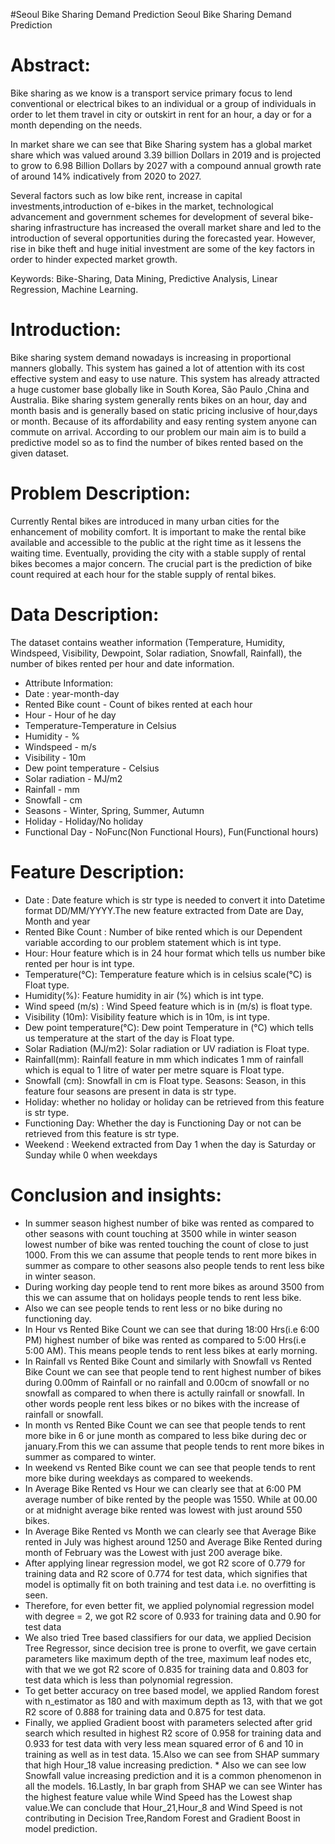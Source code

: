 #Seoul Bike Sharing Demand Prediction
Seoul Bike Sharing Demand Prediction
# Abstract:
Bike sharing as we know is a transport service primary focus to lend conventional or electrical bikes to an individual or a group of individuals in order to let them travel in city or outskirt in rent for an hour, a day or for a month depending on the needs.

In market share we can see that Bike Sharing system has a global market share which was valued around 3.39 billion Dollars in 2019 and is projected to grow to 6.98 Billion Dollars by 2027 with a compound annual growth rate of around 14% indicatively from 2020 to 2027.

Several factors such as low bike rent, increase in capital investments,introduction of e-bikes in the market, technological advancement and government schemes for development of several bike-sharing infrastructure has increased the overall market share and led to the introduction of several opportunities during the forecasted year. However, rise in bike theft and huge initial investment are some of the key factors in order to hinder expected market growth.

Keywords: Bike-Sharing, Data Mining, Predictive Analysis, Linear Regression, Machine Learning.

# Introduction:
Bike sharing system demand nowadays is increasing in proportional manners globally. This system has gained a lot of attention with its cost effective system and easy to use nature. This system has already attracted a huge customer base globally like in South Korea, São Paulo ,China and Australia. Bike sharing system generally rents bikes on an hour, day and month basis and is generally based on static pricing inclusive of hour,days or month. Because of its affordability and easy renting system anyone can commute on arrival. According to our problem our main aim is to build a predictive model so as to find the number of bikes rented based on the given dataset.
# Problem Description:
Currently Rental bikes are introduced in many urban cities for the enhancement of mobility comfort. It is important to make the rental bike available and accessible to the public at the right time as it lessens the waiting time. Eventually, providing the city with a stable supply of rental bikes becomes a major concern. The crucial part is the prediction of bike count required at each hour for the stable supply of rental bikes.
# Data Description:
The dataset contains weather information (Temperature, Humidity, Windspeed, Visibility, Dewpoint, Solar radiation, Snowfall, Rainfall), the number of bikes rented per hour and date information.
* Attribute Information:
* Date : year-month-day
* Rented Bike count - Count of bikes rented at each hour
* Hour - Hour of he day
* Temperature-Temperature in Celsius
* Humidity - %
* Windspeed - m/s
* Visibility - 10m
* Dew point temperature - Celsius
* Solar radiation - MJ/m2
* Rainfall - mm
* Snowfall - cm
* Seasons - Winter, Spring, Summer, Autumn
* Holiday - Holiday/No holiday
* Functional Day - NoFunc(Non Functional Hours), Fun(Functional hours)

# Feature Description:
* Date : Date feature which is str type is needed to convert it into Datetime format DD/MM/YYYY.The new feature extracted from Date are Day, Month and year
* Rented Bike Count : Number of bike rented which is our Dependent variable according to our problem statement which is int type.
* Hour: Hour feature which is in 24 hour format which tells us number bike rented per hour is int type.
* Temperature(°C): Temperature feature which is in celsius scale(°C) is Float type.
* Humidity(%): Feature humidity in air (%) which is int type.
* Wind speed (m/s) : Wind Speed feature which is in (m/s) is float type.
* Visibility (10m): Visibility feature which is in 10m, is int type.
* Dew point temperature(°C): Dew point Temperature in (°C) which tells us temperature at the start of the day is Float type.
* Solar Radiation (MJ/m2): Solar radiation or UV radiation is Float type.
* Rainfall(mm): Rainfall feature in mm which indicates 1 mm of rainfall which is equal to 1 litre of water per metre square is Float type.
* Snowfall (cm): Snowfall in cm is Float type. Seasons: Season, in this feature four seasons are present in data is str type.
* Holiday: whether no holiday or holiday can be retrieved from this feature is str type.
* Functioning Day: Whether the day is Functioning Day or not can be retrieved from this feature is str type.
* Weekend : Weekend extracted from Day 1 when the day is Saturday or Sunday while 0 when weekdays

# Conclusion and insights:
* In summer season highest number of bike was rented as compared to other seasons with count touching at 3500 while in winter season lowest number of bike was rented touching the count of close to just 1000. From this we can assume that people tends to rent more bikes in summer as compare to other seasons also people tends to rent less bike in winter season.
* During working day people tend to rent more bikes as around 3500 from this we can assume that on holidays people tends to rent less bike.
* Also we can see people tends to rent less or no bike during no functioning day.
* In Hour vs Rented Bike Count we can see that during 18:00 Hrs(i.e 6:00 PM) highest number of bike was rented as compared to 5:00 Hrs(i.e 5:00 AM). This means people tends to rent less bikes at early morning.
* In Rainfall vs Rented Bike Count and similarly with Snowfall vs Rented Bike Count we can see that people tend to rent highest number of bikes during 0.00mm of Rainfall or no rainfall and 0.00cm of snowfall or no snowfall as compared to when there is actully rainfall or snowfall. In other words people rent less bikes or no bikes with the increase of rainfall or snowfall.
* In month vs Rented Bike Count we can see that people tends to rent more bike in 6 or june month as compared to less bike during dec or january.From this we can assume that people tends to rent more bikes in summer as compared to winter.
* In weekend vs Rented Bike count we can see that people tends to rent more bike during weekdays as compared to weekends.
* In Average Bike Rented vs Hour we can clearly see that at 6:00 PM average number of bike rented by the people was 1550. While at 00.00 or at midnight average bike rented was lowest with just around 550 bikes.
* In Average Bike Rented vs Month we can clearly see that Average Bike rented in July was highest around 1250 and Average Bike Rented during month of February was the Lowest with just 200 average bike.
* After applying linear regression model, we got R2 score of 0.779 for training data and R2 score of 0.774 for test data, which signifies that model is optimally fit on both training and test data i.e. no overfitting is seen.
* Therefore, for even better fit, we applied polynomial regression model with degree = 2, we got R2 score of 0.933 for training data and 0.90 for test data
* We also tried Tree based classifiers for our data, we applied Decision Tree Regressor, since decision tree is prone to overfit, we gave certain parameters like maximum depth of the tree, maximum leaf nodes etc, with that we we got R2 score of 0.835 for training data and 0.803 for test data which is less than polynomial regression.
* To get better accuracy on tree based model, we applied Random forest with n_estimator as 180 and with maximum depth as 13, with that we got R2 score of 0.888 for training data and 0.875 for test data.
* Finally, we applied Gradient boost with parameters selected after grid search which resulted in highest R2 score of 0.958 for training data and 0.933 for test data with very less mean squared error of 6 and 10 in training as well as in test data. 15.Also we can see from SHAP summary that high Hour_18 value increasing prediction. * Also we can see low Snowfall value increasing prediction and it is a common phenomenon in all the models. 16.Lastly, In bar graph from SHAP we can see Winter has the highest feature value while Wind Speed has the Lowest shap value.We can conclude that Hour_21,Hour_8 and Wind Speed is not contributing in Decision Tree,Random Forest and Gradient Boost in model prediction.
